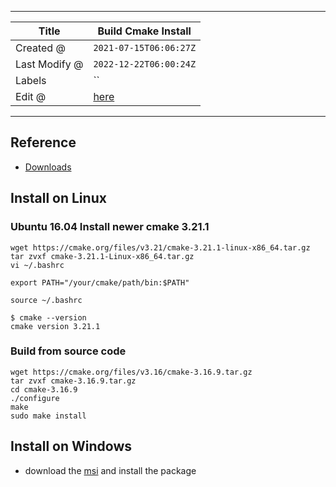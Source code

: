-----

| Title         | Build Cmake Install                                 |
| ------------- | --------------------------------------------------- |
| Created @     | `2021-07-15T06:06:27Z`                              |
| Last Modify @ | `2022-12-22T06:00:24Z`                              |
| Labels        | \`\`                                                |
| Edit @        | [here](https://github.com/junxnone/xwiki/issues/54) |

-----

## Reference

  - [Downloads](https://cmake.org/files/)

## Install on Linux

### Ubuntu 16.04 Install newer cmake 3.21.1

    wget https://cmake.org/files/v3.21/cmake-3.21.1-linux-x86_64.tar.gz
    tar zvxf cmake-3.21.1-Linux-x86_64.tar.gz
    vi ~/.bashrc

    export PATH="/your/cmake/path/bin:$PATH"

    source ~/.bashrc

    $ cmake --version
    cmake version 3.21.1

### Build from source code

    wget https://cmake.org/files/v3.16/cmake-3.16.9.tar.gz
    tar zvxf cmake-3.16.9.tar.gz
    cd cmake-3.16.9
    ./configure
    make
    sudo make install

## Install on Windows

  - download the [msi](https://cmake.org/download/) and install the
    package
